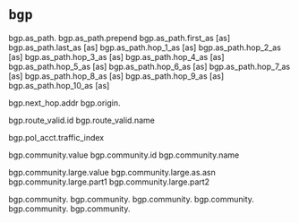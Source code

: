 # `bgp`

bgp.as_path.
bgp.as_path.prepend
bgp.as_path.first_as [as]
bgp.as_path.last_as [as]
bgp.as_path.hop_1_as [as]
bgp.as_path.hop_2_as [as]
bgp.as_path.hop_3_as [as]
bgp.as_path.hop_4_as [as]
bgp.as_path.hop_5_as [as]
bgp.as_path.hop_6_as [as]
bgp.as_path.hop_7_as [as]
bgp.as_path.hop_8_as [as]
bgp.as_path.hop_9_as [as]
bgp.as_path.hop_10_as [as]

bgp.next_hop.addr
bgp.origin.

bgp.route_valid.id
bgp.route_valid.name

bgp.pol_acct.traffic_index

bgp.community.value
bgp.community.id
bgp.community.name

bgp.community.large.value
bgp.community.large.as.asn
bgp.community.large.part1
bgp.community.large.part2

bgp.community.
bgp.community.
bgp.community.
bgp.community.
bgp.community.
bgp.community.
